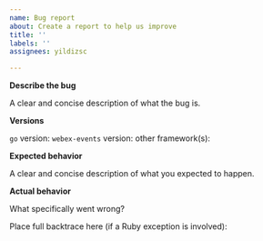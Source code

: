```yaml
---
name: Bug report
about: Create a report to help us improve
title: ''
labels: ''
assignees: yildizsc

---
```


**Describe the bug**

A clear and concise description of what the bug is.

**Versions**

`go` version:
`webex-events` version:
other framework(s):

**Expected behavior**

A clear and concise description of what you expected to happen.

**Actual behavior**

What specifically went wrong?

Place full backtrace here (if a Ruby exception is involved):
